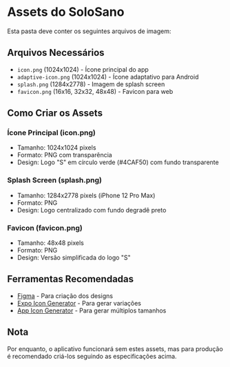 # Assets do SoloSano

Esta pasta deve conter os seguintes arquivos de imagem:

## Arquivos Necessários

- `icon.png` (1024x1024) - Ícone principal do app
- `adaptive-icon.png` (1024x1024) - Ícone adaptativo para Android
- `splash.png` (1284x2778) - Imagem de splash screen
- `favicon.png` (16x16, 32x32, 48x48) - Favicon para web

## Como Criar os Assets

### Ícone Principal (icon.png)
- Tamanho: 1024x1024 pixels
- Formato: PNG com transparência
- Design: Logo "S" em círculo verde (#4CAF50) com fundo transparente

### Splash Screen (splash.png)
- Tamanho: 1284x2778 pixels (iPhone 12 Pro Max)
- Formato: PNG
- Design: Logo centralizado com fundo degradê preto

### Favicon (favicon.png)
- Tamanho: 48x48 pixels
- Formato: PNG
- Design: Versão simplificada do logo "S"

## Ferramentas Recomendadas

- [Figma](https://figma.com) - Para criação dos designs
- [Expo Icon Generator](https://docs.expo.dev/guides/app-icons/) - Para gerar variações
- [App Icon Generator](https://appicon.co/) - Para gerar múltiplos tamanhos

## Nota

Por enquanto, o aplicativo funcionará sem estes assets, mas para produção é recomendado criá-los seguindo as especificações acima. 